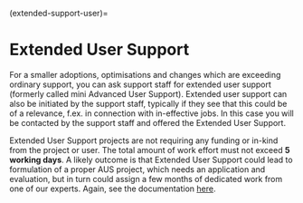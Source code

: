 (extended-support-user)=

# Extended User Support

For a smaller adoptions, optimisations and changes which are exceeding ordinary support, you can ask support staff for extended user support (formerly called mini Advanced User Support). Extended user support can also be initiated by the support staff, typically if they see that this could be of a relevance, f.ex. in connection with in-effective jobs. In this case you will be contacted by the support staff and offered the Extended User Support.

Extended User Support projects are not requiring any funding or in-kind from the project or user. The total amount of work effort must not exceed **5 working days**. A likely outcome is that Extended User Support could lead to formulation of a proper AUS project, which needs an application and evaluation, but in turn could assign a few months of dedicated work from one of our experts. Again, see the 
documentation [here](https://www.sigma2.no/advanced-user-support).
